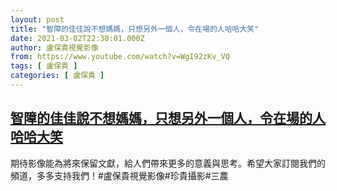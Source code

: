 ```yaml
---
layout: post
title: "智障的佳佳說不想媽媽，只想另外一個人，令在場的人哈哈大笑"
date: 2021-03-02T22:30:01.000Z
author: 盧保貴視覺影像
from: https://www.youtube.com/watch?v=WgI92zKv_VQ
tags: [ 盧保貴 ]
categories: [ 盧保貴 ]
---
```

<!--1614724201000-->
[智障的佳佳說不想媽媽，只想另外一個人，令在場的人哈哈大笑](https://www.youtube.com/watch?v=WgI92zKv_VQ)
------

<div>
期待影像能為將來保留文獻，給人們帶來更多的意義與思考。希望大家訂閱我們的頻道，多多支持我們！#盧保貴視覺影像#珍貴攝影#三農
</div>
